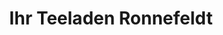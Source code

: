 ---
title: "Ihr Teeladen Ronnefeldt"
url: /buchholz-in-der-nordheide/ihr-teeladen-ronnefeldt/
shop: Tee
---